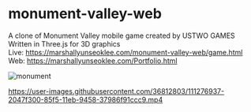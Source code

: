 # monument-valley-web

A clone of Monument Valley mobile game created by USTWO GAMES
Written in Three.js for 3D graphics  
Live: https://marshallyunseoklee.com/monument-valley-web/game.html  
Web: https://marshallyunseoklee.com/Portfolio.html  

![monument](https://user-images.githubusercontent.com/36812803/111277037-3a81d100-85f5-11eb-85ec-86915aa457b9.png)

https://user-images.githubusercontent.com/36812803/111276937-2047f300-85f5-11eb-9458-37986f91ccc9.mp4
